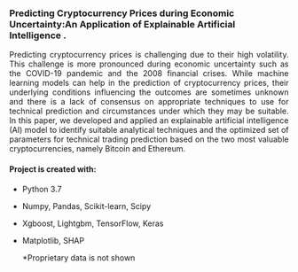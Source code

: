 
### Predicting Cryptocurrency Prices during Economic Uncertainty:An Application of Explainable Artificial Intelligence .


<div align="justify"> Predicting cryptocurrency prices is challenging due to their high volatility. This challenge is more pronounced during economic uncertainty such as the COVID-19 pandemic and the 2008 financial crises. While machine learning models can help in the prediction of cryptocurrency prices, their underlying conditions influencing the outcomes are sometimes unknown and there is a lack of consensus on appropriate techniques to use for technical prediction and circumstances under which they may be suitable. In this paper, we developed and applied an explainable artificial intelligence (AI) model to identify suitable analytical techniques and the optimized set of parameters for technical trading prediction based on the two most valuable cryptocurrencies, namely Bitcoin and Ethereum. </div>

#### Project is created with:
* Python 3.7
* Numpy, Pandas, Scikit-learn, Scipy
* Xgboost, Lightgbm, TensorFlow, Keras
* Matplotlib, SHAP

  <p>*Proprietary data is not shown</p>
